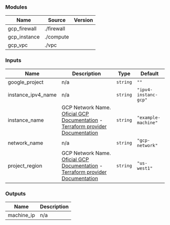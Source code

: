 <!-- BEGIN_TF_DOCS -->
### Modules

| Name | Source | Version |
|------|--------|---------|
| gcp\_firewall | ./firewall |  |
| gcp\_instance | ./compute |  |
| gcp\_vpc | ./vpc |  |

### Inputs

| Name | Description | Type | Default |
|------|-------------|------|---------|
| google\_project | n/a | `string` | `""` |
| instance\_ipv4\_name | n/a | `string` | `"ipv4-instanc-gcp"` |
| instance\_name | GCP Network Name. [Oficial GCP Documentation](https://cloud.google.com/compute/docs/machine-types) - [Terraform provider Documentation](https://registry.terraform.io/providers/hashicorp/google/latest/docs/resources/compute_instance#machine_type) | `string` | `"example-machine"` |
| network\_name | n/a | `string` | `"gcp-network"` |
| project\_region | GCP Network Name. [Oficial GCP Documentation](https://cloud.google.com/compute/docs/machine-types) - [Terraform provider Documentation](https://registry.terraform.io/providers/hashicorp/google/latest/docs/resources/compute_instance#machine_type) | `string` | `"us-west1"` |

### Outputs

| Name | Description |
|------|-------------|
| machine\_ip | n/a |
<!-- END_TF_DOCS -->